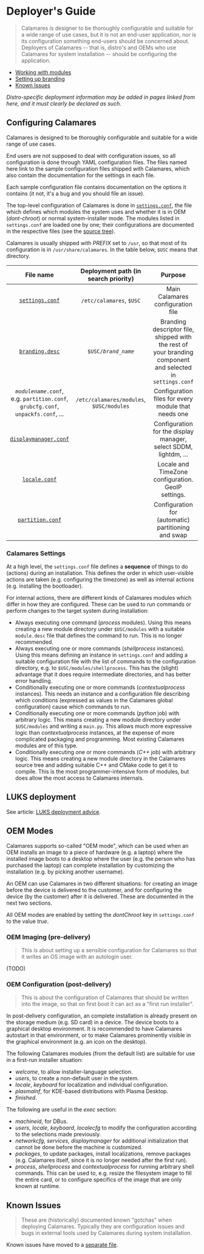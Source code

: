 # Deployer's Guide

> Calamares is designer to be thoroughly configurable and suitable for
> a wide range of use cases, but it is not an end-user application,
> nor is its configuration something end-users should be concerned
> about. Deployers of Calamares -- that is, distro's and OEMs who use
> Calamares for system installation -- should be configuring
> the application.

* [Working with modules](https://github.com/calamares/calamares/blob/master/src/modules/README.md)
* [Setting up branding](https://github.com/calamares/calamares/blob/master/src/branding/README.md)
* [Known Issues](Deployers-Issues.md)

_Distro-specific deployment information may be added in pages linked from_
_here, and it must clearly be declared as such._


## Configuring Calamares

Calamares is designed to be thoroughly configurable and suitable for a wide
range of use cases.

End users are not supposed to deal with configuration issues, so all
configuration is done through YAML configuration files. The files named
here link to the sample configuration files shipped with Calamares,
which also contain the documentation for the settings in each file.

Each sample configuration file contains documentation on the options it
contains (it not, it's a bug and you should file an issue).

The top-level configuration of Calamares is done in
[`settings.conf`][settings.conf], the file which defines which modules
the system uses and whether it is in OEM (*dont-chroot*) or normal
system-installer mode. The modules listed in `settings.conf`
are loaded one by one; their configurations are documented in
the respective files (see the [source tree][modules]).

Calamares is usually shipped with *PREFIX* set to `/usr`,
so that most of its configuration is in `/usr/share/calamares`.
In the table below, `$USC` means that directory.

| File name | Deployment path (in search priority) | Purpose |
|:---------:|:------------------------------------:|:-------:|
| [`settings.conf`][settings.conf] | `/etc/calamares`, `$USC` | Main Calamares configuration file |
| [`branding.desc`][branding.desc] | `$USC/`_`brand_name`_ | Branding descriptor file, shipped with the rest of your branding component and selected in `settings.conf` |
| _`modulename`_`.conf`, e.g. `partition.conf`, `grubcfg.conf`, `unpackfs.conf`, ... | `/etc/calamares/modules`, `$USC/modules` | Configuration files for every module that needs one |
| [`displaymanager.conf`][displaymanager.conf] | | Configuration for the display manager, select SDDM, lightdm, ... |
| [`locale.conf`][locale.conf] | | Locale and TimeZone configuration. GeoIP settings. |
| [`partition.conf`][partition.conf] | | Configuration for (automatic) partitioning and swap |

[modules]: https://github.com/calamares/calamares/blob/master/src/modules
[settings.conf]: https://github.com/calamares/calamares/blob/master/settings.conf
[branding.desc]: https://github.com/calamares/calamares/blob/master/src/branding/default/branding.desc
[displaymanager.conf]: https://github.com/calamares/calamares/blob/master/src/modules/displaymanager/displaymanager.conf
[locale.conf]: https://github.com/calamares/calamares/blob/master/src/modules/locale/locale.conf
[partition.conf]: https://github.com/calamares/calamares/blob/master/src/modules/partition/partition.conf

### Calamares Settings

At a high level, the `settings.conf` file defines a **sequence** of things
to do (actions) during an installation. This defines the order in which
user-visible actions are taken (e.g. configuring the timezone) as well as
internal actions (e.g. installing the bootloader).

For internal actions, there are different kinds of Calamares modules
which differ in how they are configured. These can be used to run
commands or perform changes to the target system during installation:
 - Always executing one command (*process* modules). Using this
   means creating a new module directory under `$USC/modules` with a
   suitable `module.desc` file that defines the command to run. This
   is no longer recommended.
 - Always executing one or more commands (*shellprocess* instances).
   Using this means defining an instance in `settings.conf` and
   adding a suitable configuration file with the list of commands
   to the configuration directory, e.g. to `$USC/modules/shellprocess`.
   This has the (slight) advantage that it does require intermediate
   directories, and has better error handling.
 - Conditionally executing one or more commands (*contextualprocess*
   instances). This needs an instance and a configuration file
   describing which conditions (expressed as values in the Calamares
   global configuration) cause which commands to run.
 - Conditionally executing one or more commands (*python* job)
   with arbitrary logic. This means creating a new module directory
   under `$USC/modules` and writing a `main.py`. This allows much
   more expressive logic than *contextualprocess* instances, at
   the expense of more complicated packaging and programming.
   Most existing Calamares modules are of this type.
 - Conditionally executing one or more commands (*C++* job)
   with arbitrary logic. This means creating a new module directory
   in the Calamares source tree and adding suitable C++ and CMake
   code to get it to compile. This is the most programmer-intensive
   form of modules, but does allow the most access to Calamares
   internals.

## LUKS deployment

See article: [LUKS deployment advice](LUKS-Deployment).

## OEM Modes

Calamares supports so-called "OEM mode", which can be used when an OEM
installs an image to a piece of hardware (e.g. a laptop) where the
installed image boots to a desktop where the user (e.g. the person
who has purchased the laptop) can complete installation by customizing
the installation (e.g. by picking another username).

An OEM can use Calamares in two different situations: for creating
an image before the device is delivered to the customer, and
for configuring the device (by the customer) after it is delivered.
These are documented in the next two sections.

All OEM modes are enabled by setting the *dontChroot* key in
`settings.conf` to the value *true*.

### OEM Imaging (pre-delivery)

> This is about setting up a sensible configuration for Calamares
> so that it writes an OS image with an autologin user.

(TODO)

### OEM Configuration (post-delivery)

> This is about the configuration of Calamares that should be
> written into the image, so that on first boot it can act as
> a "first run installer".

In post-delivery configuration, an complete installation is already present on 
the storage medium (e.g. SD card) in a device. The device boots to a 
graphical desktop environment. It is recommended to have Calamares
autostart in that environment, or to make Calamares prominently
visible in the graphical environment (e.g. an icon on the desktop).

The following Calamares modules (from the default list) are suitable
for use in a first-run installer situation:

 - *welcome*, to allow installer-language selection.
 - *users*, to create a non-default user in the system.
 - *locale*, *keyboard* for localization and individual configuration.
 - *plasmalnf*, for KDE-based distributions with Plasma Desktop.
 - *finished*.

The following are useful in the *exec* section:
 - *machineid*, for DBus.
 - *users*, *locale*, *keyboard*, *localecfg* to modify the configuration
   according to the selections made previously.
 - *networkcfg*, *services*, *displaymanager*  for additional initialization
   that cannot be done before the machine is customized.
 - *packages*, to update packages, install localizations, remove packages
   (e.g. Calamares itself, since it is no longer needed after the first run).
 - *process*, *shellprocess* and *contextualprocess* for running arbitrary
   shell commands. This can be used to, e.g. resize the filesystem image
   to fill the entire card, or to configure specifics of the image that
   are only known at runtime.

## Known Issues

> These are (historically) documented known "gotchas" when deploying
> Calamares. Typically they are configuration issues and bugs in
> external tools used by Calamares during system installation.

Known issues have moved to a [separate file](Deployers-Issues.md).
